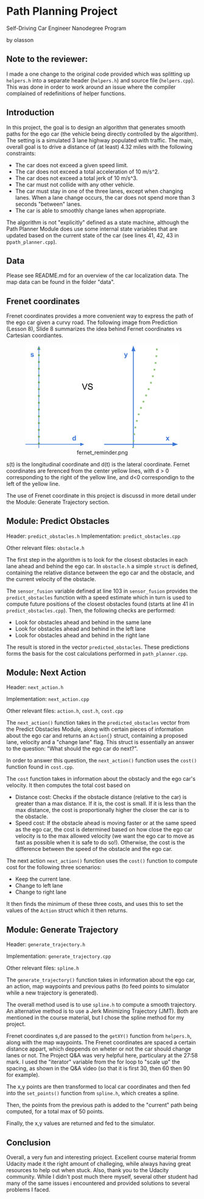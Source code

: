 # Path Planning Project
Self-Driving Car Engineer Nanodegree Program

by olasson

[//]: # (Images)
[image1]: ./images/fernet_reminder.png

## Note to the reviewer:

I made a one change to the original code provided which was splitting up `helpers.h` into a separate header (`helpers.h`) and source file (`helpers.cpp`). This was done in order to work around an issue where the compiler complained of redefinitions of helper functions. 

## Introduction

In this project, the goal is to design an algorithm that generates smooth paths for the ego car (the vehicle being directly controlled by the algorithm). The setting is a simulated 3 lane highway populated with traffic. The main, overall goal is to drive a distance of (at least) 4.32 miles with the following constraints:

* The car does not exceed a given speed limit.
* The car does not exceed a total acceleration of 10 m/s^2. 
* The car does not exceed a total jerk of 10 m/s^3.
* The car must not collide with any other vehicle.
* The car must stay in one of the three lanes, except when changing lanes. When a lane change occurs, the car does not spend more than 3 seconds "between" lanes.
* The car is able to smoothly change lanes when appropriate.

The algorithm is not "explicitly" defined as a state machine, although the Path Planner Module does use some internal state variables that are updated based on the current state of the car (see lines 41, 42, 43 in p`path_planner.cpp`).

## Data 

Please see README.md for an overview of the car localization data. The map data can be found in the folder "data".

## Frenet coordinates

Frenet coordinates provides a more convenient way to express the path of the ego car given a curvy road. The following image from Prediction (Lesson 8), Slide 8 summarizes the idea behind Fernet coordinates vs Cartesian coordiantes. 

<p align="center">
     <img src="./images/fernet_reminder.png" width="80%" height="80%">
     <br>fernet_reminder.png
</p>

s(t) is the longitudinal coordinate and d(t) is the lateral coordinate. Fernet coordinates are ferenced from the center yellow lines, with d > 0 corresponding to the right of the yellow line, and d<0 correspondign to the left of the yellow line. 

The use of Frenet coordinate in this project is discussd in more detail under the Module: Generate Trajectory section. 

## Module: Predict Obstacles

Header: `predict_obstacles.h`
Implementation: `predict_obstacles.cpp`

Other relevant files: `obstacle.h`

The first step in the algorithm is to look for the closest obstacles in each lane ahead and behind the ego car. In `obstacle.h` a simple `struct` is defined, containing the relative distance between the ego car and the obstacle, and the current velocity of the obstacle. 

The `sensor_fusion` variable defined at line 103 in `sensor_fusion` provides the 
`predict_obstacles` function with a speed estimate which in turn is used to compute future positions of the closest obstacles found (starts at line 41 in `predict_obstacles.cpp`). Then, the following checks are performed:
* Look for obstacles ahead and behind in the same lane 
* Look for obstacles ahead and behind in the left lane
* Look for obstacles ahead and behind in the right lane

The result is stored in the vector `predicted_obstacles`. These predictions forms the basis for the cost calculations performed in `path_planner.cpp`. 

## Module: Next Action 

Header: `next_action.h`

Implementation: `next_action.cpp`

Other relevant files: `action.h`, `cost.h`, `cost.cpp`

The `next_action()` function takes in the `predicted_obstacles` vector from the Predict Obstacles Module, along with certain pieces of information about the ego car and returns an `Action{}` struct, containing a proposed lane, velocity and a "change lane" flag. This struct is essentially an answer to the question: "What should the ego car do next?". 

In order to answer this question, the `next_action()` function uses the `cost()` function found in `cost.cpp`. 

The `cost` function takes in information about the obstacly and the ego car's velocity. It then computes the total cost based on 
* Distance cost: Checks if the obstacle distance (relative to the car) is greater than a max distance. If it is, the cost is small. If it is less than the max distance, the cost is proportionally higher the closer the car is to the obstacle.
* Speed cost: If the obstacle ahead is moving faster or at the same speed as the ego car, the cost is determined based on how close the ego car velocity is to the max allowed velocity (we want the ego car to move as fast as possible when it is safe to do so!). Otherwise, the cost is the difference between the speed of the obstacle and the ego car. 

The next action `next_action()` function uses the `cost()`  function to compute cost for the following three scenarios: 
* Keep the current lane. 
* Change to left lane
* Change to right lane

It then finds the minimum of these three costs, and uses this to set the values of the `Action` struct which it then returns. 

## Module: Generate Trajectory
Header: `generate_trajectory.h`

Implementation: `generate_trajectory.cpp`

Other relevant files: `spline.h`

The `generate_trajectory()` function takes in information about the ego car, an action, map waypoints and previous paths (to feed points to simulator while a new trajectory is generated). 

The overall method used is to use `spline.h` to compute a smooth trajectory. An alternative method is to use a Jerk Minimizing Trajectory (JMT). Both are mentioned in the course material, but I chose the spline method for my project. 

Frenet coordinates s,d are passed to the `getXY()` function from `helpers.h`, along with the map waypoints. The Frenet coordinates are spaced a certain distance appart, which deppends on wheter or not the car should change lanes or not. The Project Q&A was very helpful here, particulary at the 27:58 mark. I used the "iterator" variable from the for loop to "scale up" the spacing, as shown in the Q&A video (so that it is first 30, then 60 then 90 for example). 

The x,y points are then transformed to local car coordinates and then fed into the `set_points()` function from `spline.h`, which creates a spline. 

Then, the points from the previous path is added to the "current" path being computed, for a total max of 50 points. 

Finally, the x,y values are returned and fed to the simulator. 

## Conclusion

Overall, a very fun and interesting prioject. Excellent course material fromm Udacity made it the right amount of challeging, while always having great resources to help out when stuck. Also, thank you to the Udacity community. While I didn't post much there myself, several other student had many of the same issues i encountered and provided solutions to several problems I faced. 